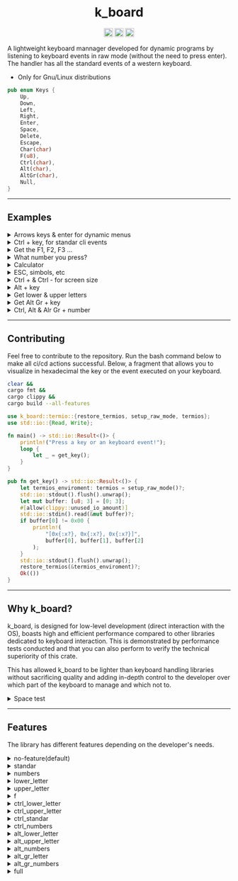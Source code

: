 <div align="center">

# k_board

[<img alt="crates.io" src="https://img.shields.io/crates/v/k_board.svg?style=for-the-badge&color=fc8d62&logo=rust" height="20">](https://crates.io/crates/k_board)
[<img alt="github" src="https://img.shields.io/badge/github-mateolafalce/k__board-8da0cb?style=for-the-badge&labelColor=555555&logo=github" height="20">](https://github.com/mateolafalce/k_board)
[<img alt="docs.rs" src="https://img.shields.io/badge/docs.rs-k__board-66c2a5?style=for-the-badge&labelColor=555555&logo=docs.rs" height="20">](https://docs.rs/k_board)

</div>


A lightweight keyboard mannager developed for dynamic programs by listening to keyboard events in raw mode (without the need to press enter). The handler has all the standard events of a western keyboard.

- Only for Gnu/Linux distributions

```rust
pub enum Keys {
    Up,
    Down,
    Left,
    Right,
    Enter,
    Space,
    Delete,
    Escape,
    Char(char)
    F(u8),
    Ctrl(char),
    Alt(char),
    AltGr(char),
    Null,
}
```

---

## Examples

<details>
<summary>Arrows keys & enter for dynamic menus</summary>

Simply `cargo add k_board`. No features.

```rust
use k_board::{keyboard::Keyboard, keys::Keys};

fn main() {
    menu(0);
    for key in Keyboard::new() {
        match key {
            Keys::Up => menu(0),
            Keys::Down => menu(1),
            Keys::Enter => break,
            _ => {}
        }
    }
}

fn menu(operation: u8) {
    std::process::Command::new("clear").status().unwrap();
    let mut op: Vec<char> = vec!['*', ' '];
    if operation == 1 {
        op[0] = ' ';
        op[1] = '*';
    }
    println!(
        "[{}] I use k_board lightweight software\n[{}] I use heavyweight software",
        op[0], op[1]
    );
}
```

</details>

<details>
<summary>Ctrl + key, for standar cli events</summary>

```toml
[dependencies]
k_board = { version = "1.2.5", features = ["ctrl_lower_letter", "ctrl_upper_letter", "lower_letter"] }
```

```rust
use k_board::{keyboard::Keyboard, keys::Keys};

fn main() {
    for key in Keyboard::new() {
        match key {
            Keys::Ctrl('c') => copy_terminal(),
            Keys::Ctrl('s') => paste_into_terminal(),
            // remember upper & lower case in Ctrl + key is the same hex code
            Keys::Ctrl('a') => do_this(),
            Keys::Ctrl('A') => do_this(),
            Keys::Char('q') => break,
            _ => (),
        }
    }
}

fn copy_terminal() {}
fn paste_into_terminal() {}
fn reduce_screen() {}
fn zoom_screen() {}
fn do_this() {}
```

</details>

<details>
<summary>Get the F1, F2, F3 ...</summary>

```toml
[dependencies]
k_board = { version = "1.2.5", features = ["f"] }
```

```rust
use k_board::{keyboard::Keyboard, keys::Keys};

fn main() {
    for key in Keyboard::new() {
        match key {
            Keys::F(5) => update_screen(),
            Keys::F(9) => full_screen(),
            Keys::Enter => break,
            _ => {}
        }
    }
}

fn update_screen() {}
fn full_screen() {}
```

</details>

<details>
<summary>What number you press?</summary>

```toml
[dependencies]
k_board = { version = "1.2.5", features = ["numbers"] }
```

```rust
use k_board::{keyboard::Keyboard, keys::Keys};

fn main() {
    for key in Keyboard::new() {
        match key {
            Keys::Char('0') => break,
            Keys::Char('1') => download(),
            Keys::Char('2') => see_file(),
            Keys::Char('3') => share(),
            _ => {}
        }
    }
}

fn download() {}
fn see_file() {}
fn share() {}
```

</details>

<details>
<summary>Calculator</summary>

```toml
[dependencies]
k_board = { version = "1.2.5", features = ["numbers"] }
```

```rust
use k_board::{keyboard::Keyboard, keys::Keys};
use std::io;

fn main() {
    let mut result: f64 = 0.0;
    let first: f64 = 10.0;
    let second: f64 = 5.69;
    let operation: i8 = get_operation();
    match operation {
        0 => result = first + second,
        1 => result = first - second,
        2 => result = first * second,
        3 => {
            if second != 0.0 {
                result = first / second
            }
        }
        _ => {}
    }
    println!("The result is: {}", result);
}


fn get_operation() -> i8 {
    let mut operation: i8 = 0;
    menu(&mut operation, 0);
    for key in Keyboard::new() {
        match key {
            Keys::Up => menu(&mut operation, -1),
            Keys::Down => menu(&mut operation, 1),
            Keys::Enter => break,
            _ => {}
        }
    }
    operation
}

fn menu(operation: &mut i8, selection: i8) {
    std::process::Command::new("clear").status().unwrap();
    if *operation > 0 || *operation < 3 {
        *operation += selection;
    }
    let mut op = vec![' ', ' ', ' ', ' '];
    for i in 0..4 {
        if i == *operation {
            op[i as usize] = '*';
        }
    }
    println!(
        "{} Add\n{} Subtract\n{} Multiply\n{} Divide",
        op[0], op[1], op[2], op[3]
    );
}
```

</details>

<details>
<summary>ESC, simbols, etc</summary>

```toml
[dependencies]
k_board = { version = "1.2.5", features = ["standar"] }
```

```rust
use k_board::{keyboard::Keyboard, keys::Keys};

fn main() {
    for key in Keyboard::new() {
        match key {
            Keys::Escape => break,
            Keys::Space => jump(),
            Keys::Char('$') => money(),
            Keys::Char('@') => email(),
            _ => {}
        }
    }
}

fn jump() {}
fn money() {}
fn email() {}
```

</details>

<details>
<summary>Ctrl +  & Ctrl - for screen size</summary>

```toml
[dependencies]
k_board = { version = "1.2.5", features = ["ctrl_standar"] }
```

```rust
use k_board::{keyboard::Keyboard, keys::Keys};

fn main() {
    for key in Keyboard::new() {
        match key {
            Keys::Enter => break,
            Keys::Ctrl('-') => less_zoom(),
            Keys::Ctrl('+') => zoom(),
            _ => {}
        }
    }
}

fn less_zoom() {}
fn zoom() {}
```

</details>

<details>
<summary>Alt + key</summary>

```toml
[dependencies]
k_board = { version = "1.2.5", features = ["alt_lower_letter", "alt_upper_letter"] }
```

```rust
use k_board::{keyboard::Keyboard, keys::Keys};

fn main() {
    for key in Keyboard::new() {
        match key {
            Keys::Enter => break,
            Keys::Alt('a') => shy(),
            Keys::Alt('A') => angry(),
            _ => {}
        }
    }
}

fn shy() {}
fn angry() {}
```

</details>

<details>
<summary>Get lower & upper letters</summary>

```toml
[dependencies]
k_board = { version = "1.2.5", features = ["lower_letter", "upper_letter"] }
```

```rust
use k_board::{keyboard::Keyboard, keys::Keys};

fn main() {
    for key in Keyboard::new() {
        match key {
            Keys::Enter => break,
            Keys::Char('b') => lower_case(),
            Keys::Char('B') => upper_case(),
            _ => {}
        }
    }
}

fn lower_case() {}
fn upper_case() {}
```

</details>

<details>
<summary>Get Alt Gr + key</summary>

```toml
[dependencies]
k_board = { version = "1.2.5", features = ["alt_gr_lower_letter", "alt_gr_upper_letter"] }
```

```rust
use k_board::{keyboard::Keyboard, keys::Keys};

fn main() {
    for key in Keyboard::new() {
        match key {
            Keys::Enter => break,
            Keys::AltGr('l') => f1(),
            Keys::AltGr('L') => f2(),
            _ => {}
        }
    }
}

fn f1() {}
fn f2() {}
```

</details>

<details>
<summary>Ctrl, Alt & Alr Gr + number</summary>

```toml
[dependencies]
k_board = { version = "1.2.5", features = ["ctrl_numbers", "alt_numbers", "alt_gr_numbers"] }
```

```rust
use k_board::{keyboard::Keyboard, keys::Keys};

fn main() {
    for key in Keyboard::new() {
        match key {
            Keys::Enter => break,
            Keys::Ctrl('0') => execute(),
            Keys::Alt('1') => read(),
            Keys::AltGr('2') => write(),
            _ => {}
        }
    }
}

fn execute() {}
fn read() {}
fn write() {}
```

</details>

---

## Contributing 

Feel free to contribute to the repository. Run the bash command below to make all ci/cd actions successful. Below, a fragment that allows you to visualize in hexadecimal the key or the event executed on your keyboard.

```bash
clear && 
cargo fmt &&
cargo clippy &&
cargo build --all-features
```

```rust
use k_board::termio::{restore_termios, setup_raw_mode, termios};
use std::io::{Read, Write};

fn main() -> std::io::Result<()> {
    println!("Press a key or an keyboard event!");
    loop {
        let _ = get_key();
    }
}

pub fn get_key() -> std::io::Result<()> {
    let termios_enviroment: termios = setup_raw_mode()?;
    std::io::stdout().flush().unwrap();
    let mut buffer: [u8; 3] = [0; 3];
    #[allow(clippy::unused_io_amount)]
    std::io::stdin().read(&mut buffer)?;
    if buffer[0] != 0x00 {
        println!(
            "[0x{:x?}, 0x{:x?}, 0x{:x?}]",
            buffer[0], buffer[1], buffer[2]
        );
    }
    std::io::stdout().flush().unwrap();
    restore_termios(&termios_enviroment)?;
    Ok(())
}
```

---

## Why k_board?

k_board, is designed for low-level development (direct interaction with the OS), boasts high and efficient performance compared to other libraries dedicated to keyboard interaction. This is demonstrated by performance tests conducted and that you can also perform to verify the technical superiority of this crate.

This has allowed k_board to be lighter than keyboard handling libraries without sacrificing quality and adding in-depth control to the developer over which part of the keyboard to manage and which not to.

<details>
<summary>Space test</summary>

last versions of all crates to date.

k_board(1.2.5) vs termion(4.0.2) vs crossterm(0.28.1)

```bash
#!/bin/bash

k=""
t=""
c=""

# for k_board

cargo new k_board_
cd k_board_/ 
cargo add k_board 
cargo build
cd .. 
k=$(du -sh k_board_/ | cut -f1)
rm -rf k_board_

cargo new termion_
cd termion_/
cargo add termion 
cargo build 
cd .. 
t=$(du -sh termion_/ | cut -f1)
rm -rf termion_

# for crossterm

cargo new crossterm_ 
cd crossterm_/ 
cargo add crossterm 
cargo build 
cd .. 
c=$(du -sh crossterm_/ | cut -f1)
rm -rf crossterm_

echo "| crate      | space"
echo "| k_board:   |" $k  
echo "| termion:   |" $t  
echo "| crossterm: |" $c 
```

Results: 

- k_board: 4,0 MB 
- termion: 18 MB
- crossterm: 53 MB


</details>

---

## Features

The library has different features depending on the developer's needs.

<details>
<summary>no-feature(default)</summary>

```rust
pub const ARROWS_ENTER: [([u8; BYTES], Keys); 5] = [
    ([0x1B, 0x5B, 0x41], Keys::Up),
    ([0x1B, 0x5B, 0x42], Keys::Down),
    ([0x1B, 0x5B, 0x43], Keys::Right),
    ([0x1B, 0x5B, 0x44], Keys::Left),
    ([0x0A, 0x00, 0x00], Keys::Enter),
];
```

</details>

<details>
<summary>standar</summary>

```rust
pub const STANDAR: [([u8; BYTES], Keys); 40] = [
    ([0x1B, 0x5B, 0x48], Keys::Home),
    ([0x09, 0x00, 0x00], Keys::Tab),
    ([0x1B, 0x5B, 0x46], Keys::End),
    ([0x1B, 0x5B, 0x5a], Keys::Backtab),
    ([0x1b, 0x00, 0x00], Keys::Escape),
    ([0x20, 0x00, 0x00], Keys::Space),
    ([0x7F, 0x00, 0x00], Keys::Delete),
    ([0x2b, 0x00, 0x00], Keys::Char('+')),
    ([0x2d, 0x00, 0x00], Keys::Char('-')),
    ([0x3d, 0x00, 0x00], Keys::Char('=')),
    ([0x2f, 0x00, 0x00], Keys::Char('/')),
    ([0x5c, 0x00, 0x00], Keys::Char('\\')),
    ([0x5e, 0x00, 0x00], Keys::Char('^')),
    ([0x2a, 0x00, 0x00], Keys::Char('*')),
    ([0x2e, 0x00, 0x00], Keys::Char('.')),
    ([0x2c, 0x00, 0x00], Keys::Char(',')),
    ([0x23, 0x00, 0x00], Keys::Char('#')),
    ([0x26, 0x00, 0x00], Keys::Char('&')),
    ([0x25, 0x00, 0x00], Keys::Char('%')),
    ([0x7c, 0x00, 0x00], Keys::Char('|')),
    ([0x24, 0x00, 0x00], Keys::Char('$')),
    ([0x3a, 0x00, 0x00], Keys::Char(':')),
    ([0x3b, 0x00, 0x00], Keys::Char(';')),
    ([0xc2, 0xbf, 0x00], Keys::Char('¿')),
    ([0x3f, 0x00, 0x00], Keys::Char('?')),
    ([0x5b, 0x00, 0x00], Keys::Char('[')),
    ([0x5d, 0x00, 0x00], Keys::Char(']')),
    ([0x7b, 0x00, 0x00], Keys::Char('{')),
    ([0x7d, 0x00, 0x00], Keys::Char('}')),
    ([0x28, 0x00, 0x00], Keys::Char('(')),
    ([0x29, 0x00, 0x00], Keys::Char(')')),
    ([0x3c, 0x00, 0x00], Keys::Char('<')),
    ([0x3e, 0x00, 0x00], Keys::Char('>')),
    ([0x27, 0x00, 0x00], Keys::Char('\'')),
    ([0x40, 0x00, 0x00], Keys::Char('@')),
    ([0xc2, 0xa1, 0x0], Keys::Char('¡')),
    ([0x21, 0x00, 0x00], Keys::Char('!')),
    ([0x22, 0x0, 0x0], Keys::Char('"')),
    ([0x60, 0x0, 0x0], Keys::Char('`')),
    ([0xc2, 0xb4, 0x00], Keys::Char('´')),
];
```

</details>

<details>
<summary>numbers</summary>

```rust
pub const NUMBERS: [([u8; BYTES], Keys); 10] = [
    ([0x30, 0x00, 0x00], Keys::Char('0')),
    ([0x31, 0x00, 0x00], Keys::Char('1')),
    ([0x32, 0x00, 0x00], Keys::Char('2')),
    ([0x33, 0x00, 0x00], Keys::Char('3')),
    ([0x34, 0x00, 0x00], Keys::Char('4')),
    ([0x35, 0x00, 0x00], Keys::Char('5')),
    ([0x36, 0x00, 0x00], Keys::Char('6')),
    ([0x37, 0x00, 0x00], Keys::Char('7')),
    ([0x38, 0x00, 0x00], Keys::Char('8')),
    ([0x39, 0x00, 0x00], Keys::Char('9')),
];
```
</details>

<details>
<summary>lower_letter</summary>

```rust
pub const LOWER_LETTERS: [([u8; BYTES], Keys); 27] = [
    ([0x61, 0x00, 0x00], Keys::Char('a')),
    ([0x62, 0x00, 0x00], Keys::Char('b')),
    ([0x63, 0x00, 0x00], Keys::Char('c')),
    ([0x64, 0x00, 0x00], Keys::Char('d')),
    ([0x65, 0x00, 0x00], Keys::Char('e')),
    ([0x66, 0x00, 0x00], Keys::Char('f')),
    ([0x67, 0x00, 0x00], Keys::Char('g')),
    ([0x68, 0x00, 0x00], Keys::Char('h')),
    ([0x69, 0x00, 0x00], Keys::Char('i')),
    ([0x6A, 0x00, 0x00], Keys::Char('j')),
    ([0x6B, 0x00, 0x00], Keys::Char('k')),
    ([0x6C, 0x00, 0x00], Keys::Char('l')),
    ([0x6D, 0x00, 0x00], Keys::Char('m')),
    ([0x6E, 0x00, 0x00], Keys::Char('n')),
    ([0xb1, 0xb1, 0x00], Keys::Char('ñ')),
    ([0x6F, 0x00, 0x00], Keys::Char('o')),
    ([0x70, 0x00, 0x00], Keys::Char('p')),
    ([0x71, 0x00, 0x00], Keys::Char('q')),
    ([0x72, 0x00, 0x00], Keys::Char('r')),
    ([0x73, 0x00, 0x00], Keys::Char('s')),
    ([0x74, 0x00, 0x00], Keys::Char('t')),
    ([0x75, 0x00, 0x00], Keys::Char('u')),
    ([0x76, 0x00, 0x00], Keys::Char('v')),
    ([0x77, 0x00, 0x00], Keys::Char('w')),
    ([0x78, 0x00, 0x00], Keys::Char('x')),
    ([0x79, 0x00, 0x00], Keys::Char('y')),
    ([0x7A, 0x00, 0x00], Keys::Char('z')),
];
```
</details>

<details>
<summary>upper_letter</summary>

```rust
pub const UPPER_LETTER: [([u8; BYTES], Keys); 27] = [
    ([0x41, 0x00, 0x00], Keys::Char('A')),
    ([0x42, 0x00, 0x00], Keys::Char('B')),
    ([0x43, 0x00, 0x00], Keys::Char('C')),
    ([0x44, 0x00, 0x00], Keys::Char('D')),
    ([0x45, 0x00, 0x00], Keys::Char('E')),
    ([0x46, 0x00, 0x00], Keys::Char('F')),
    ([0x47, 0x00, 0x00], Keys::Char('G')),
    ([0x48, 0x00, 0x00], Keys::Char('H')),
    ([0x49, 0x00, 0x00], Keys::Char('I')),
    ([0x4A, 0x00, 0x00], Keys::Char('J')),
    ([0x4B, 0x00, 0x00], Keys::Char('K')),
    ([0x4C, 0x00, 0x00], Keys::Char('L')),
    ([0x4D, 0x00, 0x00], Keys::Char('M')),
    ([0x4E, 0x00, 0x00], Keys::Char('N')),
    ([0xb1, 0x91, 0x00], Keys::Char('Ñ')),
    ([0x4F, 0x00, 0x00], Keys::Char('O')),
    ([0x50, 0x00, 0x00], Keys::Char('P')),
    ([0x51, 0x00, 0x00], Keys::Char('Q')),
    ([0x52, 0x00, 0x00], Keys::Char('R')),
    ([0x53, 0x00, 0x00], Keys::Char('S')),
    ([0x54, 0x00, 0x00], Keys::Char('T')),
    ([0x55, 0x00, 0x00], Keys::Char('U')),
    ([0x56, 0x00, 0x00], Keys::Char('V')),
    ([0x57, 0x00, 0x00], Keys::Char('W')),
    ([0x58, 0x00, 0x00], Keys::Char('X')),
    ([0x59, 0x00, 0x00], Keys::Char('Y')),
    ([0x5A, 0x00, 0x00], Keys::Char('Z')),
];
```
</details>

<details>
<summary>f</summary>

```rust
pub const F: [([u8; BYTES], Keys); 12] = [
    ([0x1b, 0x4f, 0x50], Keys::F(1)),
    ([0x1b, 0x4f, 0x51], Keys::F(2)),
    ([0x1b, 0x4f, 0x52], Keys::F(3)),
    ([0x1b, 0x4f, 0x53], Keys::F(4)),
    ([0x35, 0x7E, 0x00], Keys::F(5)),
    ([0x37, 0x7E, 0x00], Keys::F(6)),
    ([0x38, 0x7E, 0x00], Keys::F(7)),
    ([0x39, 0x7E, 0x00], Keys::F(8)),
    ([0x30, 0x7E, 0x00], Keys::F(9)),
    ([0x31, 0x7E, 0x00], Keys::F(10)),
    ([0x33, 0x7E, 0x00], Keys::F(11)),
    ([0x34, 0x7E, 0x00], Keys::F(12)),
];
```

</details>

<details>
<summary>ctrl_lower_letter</summary>

```rust
pub const CTRL_LOWER_LETTER: [([u8; BYTES], Keys); 24] = [
    ([0x01, 0x00, 0x00], Keys::Ctrl('a')),
    ([0x02, 0x00, 0x00], Keys::Ctrl('b')),
    ([0x03, 0x00, 0x00], Keys::Ctrl('c')),
    ([0x04, 0x00, 0x00], Keys::Ctrl('d')),
    ([0x05, 0x00, 0x00], Keys::Ctrl('e')),
    ([0x06, 0x00, 0x00], Keys::Ctrl('f')),
    ([0x07, 0x00, 0x00], Keys::Ctrl('g')),
    ([0x08, 0x00, 0x00], Keys::Ctrl('h')),
    ([0x0B, 0x00, 0x00], Keys::Ctrl('k')),
    ([0x0C, 0x00, 0x00], Keys::Ctrl('l')),
    ([0x0D, 0x00, 0x00], Keys::Ctrl('m')),
    ([0x0E, 0x00, 0x00], Keys::Ctrl('n')),
    ([0x0F, 0x00, 0x00], Keys::Ctrl('o')),
    ([0x10, 0x00, 0x00], Keys::Ctrl('p')),
    ([0x11, 0x00, 0x00], Keys::Ctrl('q')),
    ([0x12, 0x00, 0x00], Keys::Ctrl('r')),
    ([0x13, 0x00, 0x00], Keys::Ctrl('s')),
    ([0x14, 0x00, 0x00], Keys::Ctrl('t')),
    ([0x15, 0x00, 0x00], Keys::Ctrl('u')),
    ([0x16, 0x00, 0x00], Keys::Ctrl('v')),
    ([0x17, 0x00, 0x00], Keys::Ctrl('w')),
    ([0x18, 0x00, 0x00], Keys::Ctrl('x')),
    ([0x19, 0x00, 0x00], Keys::Ctrl('y')),
    ([0x1A, 0x00, 0x00], Keys::Ctrl('z')),
];
```

</details>

<details>
<summary>ctrl_upper_letter</summary>

* remember upper & lower case in Ctrl + key is the same hex code. 

```rust
pub const CTRL_UPPER_LETTER: [([u8; BYTES], Keys); 24] = [
    (CTRL_LOWER_LETTER[0].0, Keys::Ctrl('A')),
    (CTRL_LOWER_LETTER[1].0, Keys::Ctrl('B')),
    (CTRL_LOWER_LETTER[2].0, Keys::Ctrl('C')),
    (CTRL_LOWER_LETTER[3].0, Keys::Ctrl('D')),
    (CTRL_LOWER_LETTER[4].0, Keys::Ctrl('E')),
    (CTRL_LOWER_LETTER[5].0, Keys::Ctrl('F')),
    (CTRL_LOWER_LETTER[6].0, Keys::Ctrl('G')),
    (CTRL_LOWER_LETTER[7].0, Keys::Ctrl('H')),
    (CTRL_LOWER_LETTER[8].0, Keys::Ctrl('K')),
    (CTRL_LOWER_LETTER[9].0, Keys::Ctrl('L')),
    (CTRL_LOWER_LETTER[10].0, Keys::Ctrl('M')),
    (CTRL_LOWER_LETTER[11].0, Keys::Ctrl('N')),
    (CTRL_LOWER_LETTER[12].0, Keys::Ctrl('O')),
    (CTRL_LOWER_LETTER[13].0, Keys::Ctrl('P')),
    (CTRL_LOWER_LETTER[14].0, Keys::Ctrl('Q')),
    (CTRL_LOWER_LETTER[15].0, Keys::Ctrl('R')),
    (CTRL_LOWER_LETTER[16].0, Keys::Ctrl('S')),
    (CTRL_LOWER_LETTER[17].0, Keys::Ctrl('T')),
    (CTRL_LOWER_LETTER[18].0, Keys::Ctrl('U')),
    (CTRL_LOWER_LETTER[19].0, Keys::Ctrl('V')),
    (CTRL_LOWER_LETTER[20].0, Keys::Ctrl('W')),
    (CTRL_LOWER_LETTER[21].0, Keys::Ctrl('X')),
    (CTRL_LOWER_LETTER[22].0, Keys::Ctrl('Y')),
    (CTRL_LOWER_LETTER[23].0, Keys::Ctrl('Z')),
];
```

</details>

<details>
<summary>ctrl_standar</summary>

```rust
pub const CTRL_STANDAR: [([u8; BYTES], Keys); 2] = [
    ([0x2b, 0x00, 0x00], Keys::Ctrl('+')),
    ([0x1f, 0x00, 0x00], Keys::Ctrl('-')),
];
```

</details>

<details>
<summary>ctrl_numbers</summary>

```rust
pub const CTRL_NUMBERS: [([u8; BYTES], Keys); 10] = [
    ([0x30, 0x00, 0x00], Keys::Ctrl('0')),
    ([0x31, 0x00, 0x00], Keys::Ctrl('1')),
    ([0x32, 0x00, 0x00], Keys::Ctrl('2')),
    ([0x33, 0x00, 0x00], Keys::Ctrl('3')),
    ([0x34, 0x00, 0x00], Keys::Ctrl('4')),
    ([0x35, 0x00, 0x00], Keys::Ctrl('5')),
    ([0x36, 0x00, 0x00], Keys::Ctrl('6')),
    ([0x37, 0x00, 0x00], Keys::Ctrl('7')),
    ([0x38, 0x00, 0x00], Keys::Ctrl('8')),
    ([0x39, 0x00, 0x00], Keys::Ctrl('9')),
];
```

</details>


<details>
<summary>alt_lower_letter</summary>

```rust
pub const ALT_LOWER_LETTER: [([u8; BYTES], Keys); 27] = [
    ([0x1b, 0x61, 0x00], Keys::Alt('a')),
    ([0x1b, 0x62, 0x00], Keys::Alt('b')),
    ([0x1b, 0x63, 0x00], Keys::Alt('c')),
    ([0x1b, 0x64, 0x00], Keys::Alt('d')),
    ([0x1b, 0x65, 0x00], Keys::Alt('e')),
    ([0x1b, 0x66, 0x00], Keys::Alt('f')),
    ([0x1b, 0x67, 0x00], Keys::Alt('g')),
    ([0x1b, 0x68, 0x00], Keys::Alt('h')),
    ([0x1b, 0x69, 0x00], Keys::Alt('i')),
    ([0x1b, 0x6A, 0x00], Keys::Alt('j')),
    ([0x1b, 0x6B, 0x00], Keys::Alt('k')),
    ([0x1b, 0x6C, 0x00], Keys::Alt('l')),
    ([0x1b, 0x6d, 0x00], Keys::Alt('m')),
    ([0x1b, 0x6e, 0x00], Keys::Alt('n')),
    ([0x1b, 0xc3, 0xb1], Keys::Alt('ñ')),
    ([0x1b, 0x6f, 0x00], Keys::Alt('o')),
    ([0x1b, 0x70, 0x00], Keys::Alt('p')),
    ([0x1b, 0x71, 0x00], Keys::Alt('q')),
    ([0x1b, 0x72, 0x00], Keys::Alt('r')),
    ([0x1b, 0x73, 0x00], Keys::Alt('s')),
    ([0x1b, 0x74, 0x00], Keys::Alt('t')),
    ([0x1b, 0x75, 0x00], Keys::Alt('u')),
    ([0x1b, 0x76, 0x00], Keys::Alt('v')),
    ([0x1b, 0x77, 0x00], Keys::Alt('w')),
    ([0x1b, 0x78, 0x00], Keys::Alt('x')),
    ([0x1b, 0x79, 0x00], Keys::Alt('y')),
    ([0x1b, 0x7a, 0x00], Keys::Alt('z')),
];
```
</details>


<details>
<summary>alt_upper_letter</summary>

```rust
pub const ALT_UPPER_LETTER: [([u8; BYTES], Keys); 27] = [
    ([0x1b, 0x41, 0x00], Keys::Alt('A')),
    ([0x1b, 0x42, 0x00], Keys::Alt('B')),
    ([0x1b, 0x43, 0x00], Keys::Alt('C')),
    ([0x1b, 0x44, 0x00], Keys::Alt('D')),
    ([0x1b, 0x45, 0x00], Keys::Alt('E')),
    ([0x1b, 0x46, 0x00], Keys::Alt('F')),
    ([0x1b, 0x47, 0x00], Keys::Alt('G')),
    ([0x1b, 0x48, 0x00], Keys::Alt('H')),
    ([0x1b, 0x49, 0x00], Keys::Alt('I')),
    ([0x1b, 0x4A, 0x00], Keys::Alt('J')),
    ([0x1b, 0x4B, 0x00], Keys::Alt('K')),
    ([0x1b, 0x4C, 0x00], Keys::Alt('L')),
    ([0x1b, 0x4D, 0x00], Keys::Alt('M')),
    ([0x1b, 0x4E, 0x00], Keys::Alt('N')),
    ([0x1b, 0xc3, 0x91], Keys::Alt('Ñ')),
    ([0x1b, 0x4f, 0x00], Keys::Alt('O')),
    ([0x1b, 0x50, 0x00], Keys::Alt('P')),
    ([0x1b, 0x51, 0x00], Keys::Alt('Q')),
    ([0x1b, 0x52, 0x00], Keys::Alt('R')),
    ([0x1b, 0x53, 0x00], Keys::Alt('S')),
    ([0x1b, 0x54, 0x00], Keys::Alt('T')),
    ([0x1b, 0x55, 0x00], Keys::Alt('U')),
    ([0x1b, 0x56, 0x00], Keys::Alt('V')),
    ([0x1b, 0x57, 0x00], Keys::Alt('W')),
    ([0x1b, 0x58, 0x00], Keys::Alt('X')),
    ([0x1b, 0x59, 0x00], Keys::Alt('Y')),
    ([0x1b, 0x5A, 0x00], Keys::Alt('Z')),
];
```
</details>

<details>
<summary>alt_numbers</summary>

* remember Alt + number is the same hex code as Ctrl + number. 

```rust
pub const ALT_NUMBERS: [([u8; BYTES], Keys); 10] = [
    (CTRL_NUMBERS[0].0, Keys::Alt('0')),
    (CTRL_NUMBERS[1].0, Keys::Alt('1')),
    (CTRL_NUMBERS[2].0, Keys::Alt('2')),
    (CTRL_NUMBERS[3].0, Keys::Alt('3')),
    (CTRL_NUMBERS[4].0, Keys::Alt('4')),
    (CTRL_NUMBERS[5].0, Keys::Alt('5')),
    (CTRL_NUMBERS[6].0, Keys::Alt('6')),
    (CTRL_NUMBERS[7].0, Keys::Alt('7')),
    (CTRL_NUMBERS[8].0, Keys::Alt('8')),
    (CTRL_NUMBERS[9].0, Keys::Alt('9')),
];
```

</details>

<details>
<summary>alt_gr_letter</summary>

```rust
pub const ALT_GR_LETTER: [([u8; BYTES], Keys); 27] = [
    ([0xc3, 0xa6, 0x00], Keys::AltGr('a')),
    ([0xe2, 0x80, 0x9c], Keys::AltGr('b')),
    ([0xc2, 0xa2, 0x00], Keys::AltGr('c')),
    ([0xc3, 0xb0, 0x00], Keys::AltGr('d')),
    ([0xe2, 0x82, 0xac], Keys::AltGr('e')),
    ([0xc4, 0x91, 0x00], Keys::AltGr('f')),
    ([0xc5, 0x8b, 0x00], Keys::AltGr('g')),
    ([0xc4, 0xa7, 0x00], Keys::AltGr('h')),
    ([0xe2, 0x86, 0x92], Keys::AltGr('i')),
    ([0xcc, 0x89, 0x00], Keys::AltGr('j')),
    ([0xc4, 0xb8, 0x00], Keys::AltGr('k')),
    ([0xc5, 0x82, 0x00], Keys::AltGr('l')),
    ([0xc2, 0xb5, 0x00], Keys::AltGr('m')),
    ([0xe2, 0x80, 0x9d], Keys::AltGr('n')),
    ([0x7e, 0x00, 0x00], Keys::AltGr('ñ')),
    ([0xc3, 0xb8, 0x00], Keys::AltGr('o')),
    ([0xc3, 0xbe, 0x00], Keys::AltGr('p')),
    ([0x40, 0x00, 0x00], Keys::AltGr('q')),
    ([0xc2, 0xb6, 0x00], Keys::AltGr('r')),
    ([0xc3, 0x9f, 0x00], Keys::AltGr('s')),
    ([0xc5, 0xa7, 0x00], Keys::AltGr('t')),
    ([0xe2, 0x86, 0x93], Keys::AltGr('u')),
    ([0xe2, 0x80, 0x9e], Keys::AltGr('v')),
    ([0xc5, 0xbf, 0x00], Keys::AltGr('w')),
    ([0xc2, 0xbb, 0x00], Keys::AltGr('x')),
    ([0xe2, 0x86, 0x90], Keys::AltGr('y')),
    ([0xc2, 0xab, 0x00], Keys::AltGr('z')),
];
```

</details>

<details>
<summary>alt_gr_numbers</summary>

* remember Alt Gr + number is the same hex code as Ctrl + number. 

```rust
pub const ALT_GR_NUMBERS: [([u8; BYTES], Keys); 10] = [
    (CTRL_NUMBERS[0].0, Keys::Alt('0')),
    (CTRL_NUMBERS[1].0, Keys::Alt('1')),
    (CTRL_NUMBERS[2].0, Keys::Alt('2')),
    (CTRL_NUMBERS[3].0, Keys::Alt('3')),
    (CTRL_NUMBERS[4].0, Keys::Alt('4')),
    (CTRL_NUMBERS[5].0, Keys::Alt('5')),
    (CTRL_NUMBERS[6].0, Keys::Alt('6')),
    (CTRL_NUMBERS[7].0, Keys::Alt('7')),
    (CTRL_NUMBERS[8].0, Keys::Alt('8')),
    (CTRL_NUMBERS[9].0, Keys::Alt('9')),
];
```

</details>

</details>

<details>
<summary>full</summary>

all features!

</details>
